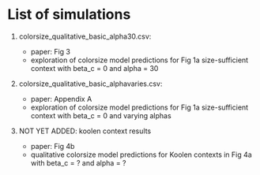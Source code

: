 # List of simulations

1. colorsize_qualitative_basic_alpha30.csv:
	- paper: Fig 3
	- exploration of colorsize model predictions for Fig 1a size-sufficient context with beta_c = 0 and alpha = 30

2. colorsize_qualitative_basic_alphavaries.csv:
	- paper: Appendix A
	- exploration of colorsize model predictions for Fig 1a size-sufficient context with beta_c = 0	and varying alphas

3. NOT YET ADDED: koolen context results
	- paper: Fig 4b
	- qualitative colorsize model predictions for Koolen contexts in Fig 4a with beta_c = ? and alpha = ?